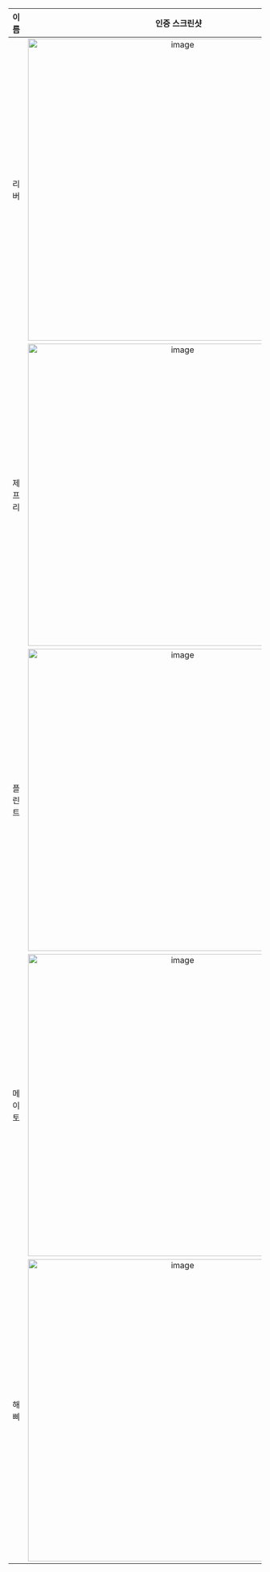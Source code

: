 | **이름** | **인증 스크린샷** |
|:--------:|:-----------------:|
| 리버   | <img width="600" alt="image" src="https://github.com/user-attachments/assets/b23eb9a7-ef4c-4144-a8b0-ed4a6e33bb1f" /> |
| 제프리 | <img width="600" alt="image" src="https://github.com/user-attachments/assets/4afc02e2-78ed-4153-90d5-7b47a28de0ab" /> |
| 플린트 | <img width="600" alt="image" src="https://github.com/user-attachments/assets/04aca19c-7070-441b-9111-8788275bee4d" /> |
| 메이토 | <img width="600" alt="image" src="https://github.com/user-attachments/assets/200250b2-7d0b-4c66-96c0-b66b278e8eff" />|
| 해삐 | <img width="600" alt="image" src="https://github.com/user-attachments/assets/8af9d888-8848-4cd5-80c5-72960968cec3" /> |
